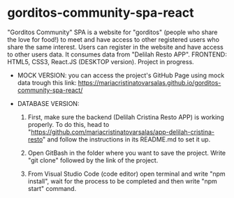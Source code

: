 # gorditos-community-spa-react

"Gorditos Community" SPA is a website for "gorditos" (people who share the love for food!) to meet and have access to other registered users who share the same interest. Users can register in the website and have access to other users data. It consumes data from "Delilah Resto APP". FRONTEND: HTML5, CSS3, React.JS (DESKTOP version). Project in progress.

* MOCK VERSION: you can access the project's GitHub Page using mock data trough this link: 
https://mariacristinatovarsalas.github.io/gorditos-community-spa-react/

* DATABASE VERSION:

  1) First, make sure the backend (Delilah Cristina Resto APP) is working properly. To do this, head to "https://github.com/mariacristinatovarsalas/app-delilah-cristina-resto" and follow the instructions in its README.md to set it up. 

  2) Open GitBash in the folder where you want to save the project. Write "git clone" followed by the link of the project. 

  3) From Visual Studio Code (code editor) open terminal and write "npm install", wait for the process to be completed and then write "npm start" command. 
